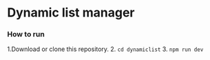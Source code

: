 # Dynamic list manager
### How to run 
1.Download or clone this repository.
2.  `cd dynamiclist`
3. `npm run dev`
